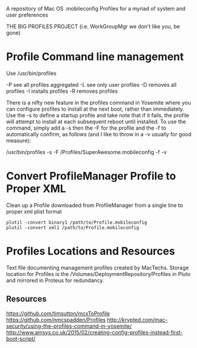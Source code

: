 A repository of Mac OS .mobileconfig Profiles for a myriad of system and user preferences

THE BIG PROFILES PROJECT
(i.e. WorkGroupMgr we don't like you, be gone)

# Profile Command line management
Use /usr/bin/profiles 

-P see all profiles aggregated
-L see only user profiles
-D removes all profiles
-I installs profiles
-R removes profiles

There is a nifty new feature in the profiles command in Yosemite where you can configure profiles to install at the next boot, rather than immediately. Use the -s to define a startup profile and take note that if it fails, the profile will attempt to install at each subsequent reboot until installed. To use the command, simply add a -s then the -F for the profile and the -f to automatically confirm, as follows (and I like to throw in a -v usually for good measure):

/usr/bin/profiles -s -F /Profiles/SuperAwesome.mobileconfig -f -v


# Convert ProfileManager Profile to Proper XML
Clean up a Profile downloaded from ProfileManager from a single line to proper xml plist format
	
	plutil -convert binary1 /path/to/Profile.mobileconfig 
	plutil -convert xml1 /path/to/Profile.mobileconfig 


# Profiles Locations and Resources

Text file documenting management profiles created by MacTechs. Storage location for Profiles is the /Volumes/DeploymentRepository/Profiles in Pluto and mirrored in Proteus for redundancy.

## Resources
https://github.com/timsutton/mcxToProfile
https://github.com/nmcspadden/Profiles
http://krypted.com/mac-security/using-the-profiles-command-in-yosemite/
http://www.amsys.co.uk/2015/02/creating-config-profiles-instead-first-boot-script/